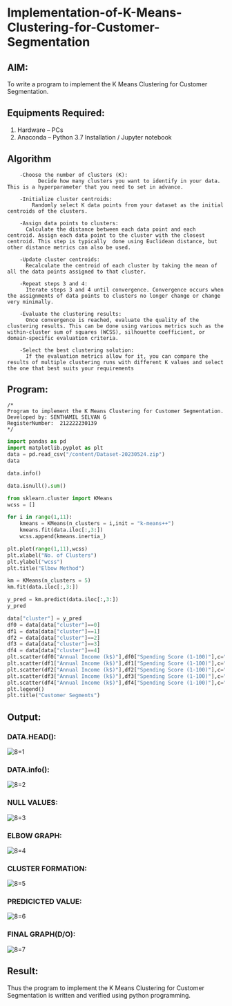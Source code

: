 # Implementation-of-K-Means-Clustering-for-Customer-Segmentation

## AIM:
To write a program to implement the K Means Clustering for Customer Segmentation.

## Equipments Required:
1. Hardware – PCs
2. Anaconda – Python 3.7 Installation / Jupyter notebook

## Algorithm
```
    -Choose the number of clusters (K): 
          Decide how many clusters you want to identify in your data. This is a hyperparameter that you need to set in advance.

    -Initialize cluster centroids: 
        Randomly select K data points from your dataset as the initial centroids of the clusters.

    -Assign data points to clusters: 
      Calculate the distance between each data point and each centroid. Assign each data point to the cluster with the closest centroid. This step is typically  done using Euclidean distance, but other distance metrics can also be used.

    -Update cluster centroids: 
      Recalculate the centroid of each cluster by taking the mean of all the data points assigned to that cluster.

    -Repeat steps 3 and 4: 
      Iterate steps 3 and 4 until convergence. Convergence occurs when the assignments of data points to clusters no longer change or change very minimally.

    -Evaluate the clustering results: 
      Once convergence is reached, evaluate the quality of the clustering results. This can be done using various metrics such as the within-cluster sum of squares (WCSS), silhouette coefficient, or domain-specific evaluation criteria.

    -Select the best clustering solution: 
      If the evaluation metrics allow for it, you can compare the results of multiple clustering runs with different K values and select the one that best suits your requirements
  ```

## Program:
```
/*
Program to implement the K Means Clustering for Customer Segmentation.
Developed by: SENTHAMIL SELVAN G
RegisterNumber:  212222230139
*/
```
```py
import pandas as pd
import matplotlib.pyplot as plt
data = pd.read_csv("/content/Dataset-20230524.zip")
data

data.info()

data.isnull().sum()

from sklearn.cluster import KMeans
wcss = []

for i in range(1,11):
    kmeans = KMeans(n_clusters = i,init = "k-means++")
    kmeans.fit(data.iloc[:,3:])
    wcss.append(kmeans.inertia_)

plt.plot(range(1,11),wcss)
plt.xlabel("No. of Clusters")
plt.ylabel("wcss")
plt.title("Elbow Method")

km = KMeans(n_clusters = 5)
km.fit(data.iloc[:,3:])

y_pred = km.predict(data.iloc[:,3:])
y_pred

data["cluster"] = y_pred
df0 = data[data["cluster"]==0]
df1 = data[data["cluster"]==1]
df2 = data[data["cluster"]==2]
df3 = data[data["cluster"]==3]
df4 = data[data["cluster"]==4]
plt.scatter(df0["Annual Income (k$)"],df0["Spending Score (1-100)"],c="red",label="cluster0")
plt.scatter(df1["Annual Income (k$)"],df1["Spending Score (1-100)"],c="yellow",label="cluster1")
plt.scatter(df2["Annual Income (k$)"],df2["Spending Score (1-100)"],c="pink",label="cluster2")
plt.scatter(df3["Annual Income (k$)"],df3["Spending Score (1-100)"],c="green",label="cluster3")
plt.scatter(df4["Annual Income (k$)"],df4["Spending Score (1-100)"],c="purple",label="cluster4")
plt.legend()
plt.title("Customer Segments")
```

## Output:
### DATA.HEAD():
![8=1](https://github.com/Senthamil1412/Implementation-of-K-Means-Clustering-for-Customer-Segmentation/assets/119120228/e40574cb-ed1e-4086-974b-ef61e4c5e298)


### DATA.info():
![8=2](https://github.com/Senthamil1412/Implementation-of-K-Means-Clustering-for-Customer-Segmentation/assets/119120228/e5224707-b3ac-4a4d-96b4-a66008d4229c)


### NULL VALUES:
![8=3](https://github.com/Senthamil1412/Implementation-of-K-Means-Clustering-for-Customer-Segmentation/assets/119120228/6bf11175-f063-4e8d-aeb3-c8348b0e923a)

### ELBOW GRAPH:
![8=4](https://github.com/Senthamil1412/Implementation-of-K-Means-Clustering-for-Customer-Segmentation/assets/119120228/c0254078-51b1-4516-a9b4-fbe0ec18567b)

### CLUSTER FORMATION:
![8=5](https://github.com/Senthamil1412/Implementation-of-K-Means-Clustering-for-Customer-Segmentation/assets/119120228/269b52fe-bf88-4775-816c-5d02d66c8082)

### PREDICICTED VALUE:
![8=6](https://github.com/Senthamil1412/Implementation-of-K-Means-Clustering-for-Customer-Segmentation/assets/119120228/737b5085-fecb-487e-b291-220de5f4665a)

### FINAL GRAPH(D/O):
![8=7](https://github.com/Senthamil1412/Implementation-of-K-Means-Clustering-for-Customer-Segmentation/assets/119120228/7b3a8093-1d2b-4557-9555-0149a411dc31)


## Result:
Thus the program to implement the K Means Clustering for Customer Segmentation is written and verified using python programming.
